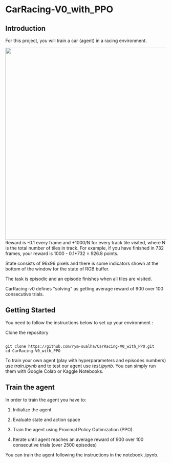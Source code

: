 # CarRacing-V0_with_PPO

## Introduction
For this project, you will train a car (agent) in a racing environment. 
<center><img src="https://github.com/rym-oualha/CarRacing-V0_with_PPO/blob/main/image/result.gif" width="600"></center>
Reward is -0.1 every frame and +1000/N for every track tile visited, where N is the total number of tiles in track. For example, if you have finished in 732 frames, your reward is 1000 - 0.1*732 = 926.8 points. 

State consists of 96x96 pixels and there is some indicators shown at the bottom of the window for the state of RGB buffer.

The task is episodic and an episode finishes when all tiles are visited. 

CarRacing-v0 defines "solving" as getting average reward of 900 over 100 consecutive trials.

## Getting Started
You need to follow the instructions below to set up your environment :

Clone the repository

```

git clone https://github.com/rym-oualha/CarRacing-V0_with_PPO.git
cd CarRacing-V0_with_PPO

```

To train your own agent (play with hyperparameters and episodes numbers) use *train.ipynb* and to test our agent use *test.ipynb*.
You can simply run them with Google Colab or Kaggle Notebooks.

## Train the agent 

In order to train the agent you have to:

  1. Initialize the agent

  2. Evaluate state and action space

  3. Train the agent using Proximal Policy Optimization (PPO).

  4. Iterate until agent reaches an average reward of 900 over 100 consecutive trials (over 2500 episodes)

You can train the agent following the instructions in the notebook .ipynb.
